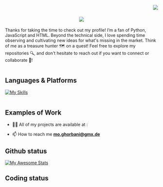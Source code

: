  <img align="right" src="https://visitor-badge.laobi.icu/badge?page_id=Rin0m.Rin0m" />

<h1 align="center">
  <img src="https://readme-typing-svg.herokuapp.com/?font=Righteous&size=35%center=true&vCenter=true&width=500&height=70&duration=4000&lines=Hi+There+👋!+;+I+'m+Monir+Ghorbani!;"/>
    </h1>

  
Thanks for taking the time to check out my profile!
I’m a fan of Python, JavaScript and HTML. Beyond the technical side, I love spending time observing and cultivating new ideas for what's missing in the market. Think of me as a treasure hunter 🗺️ on a quest!
Feel free to explore my repositories 🔍, and don't hesitate to reach out if you want to connect or collaborate 🤝!<br><br>

## Languages & Platforms</br>
[![My Skills](https://skillicons.dev/icons?i=py,js,html,css,vscode,github,git )](https://skillicons.dev)<br>
<br>

## Examples of Work


- 👨‍💻 All of my projects are available at :

- 📫 How to reach me **mo.ghorbani@gmx.de**


## Github status
[![My Awesome Stats](https://awesome-github-stats.azurewebsites.net/user-stats/Rin0m?cardType=github&theme=dark&preferLogin=false&Background=000000&Text=39DD51&Title=5492F3)](https://git.io/awesome-stats-card) 


## Coding status
<!--START_SECTION:waka-->
<!--END_SECTION:waka-->
